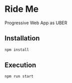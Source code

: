 # Ride Me
Progressive Web App as UBER

## Installation

```bash
npm install
```

## Execution

```bash
npm run start
```

